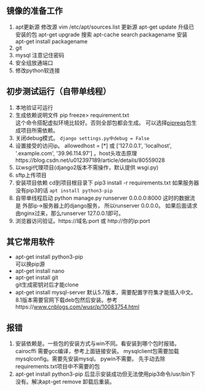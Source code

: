 ## 镜像的准备工作
1. apt更新源
修改源 vim /etc/apt/sources.list
更新源 apt-get update
升级已安装的包 apt-get upgrade
搜索 apt-cache search packagename
安装 apt-get install packagename
2. git
3. mysql  注意记住密码
4. 安全组放通端口
5. 修改python软连接


## 初步测试运行（自带单线程）
1. 本地验证可运行
2. 生成依赖说明文件 pip freeze> requirement.txt   
这个命令搭配虚拟环境比较好。否则全部包都会生成。
可以选择[pipreqs](https://github.com/bndr/pipreqs)包生成项目所需依赖。
3. 关闭debug模式。
`django settings.py中debug = False`
4. 设置接受的访问ip。
allowedhost = [*] 或 ['127.0.0.1', 'localhost', '.example.com', '39.96.114.97']  。host头攻击原理https://blog.csdn.net/u012397189/article/details/80559028
4. 以wsgi代理项目(django2版本不需操作，默认提供 wsgi.py)
5. sftp上传项目
6. 安装项目依赖 cd到项目根目录下 pip3 install -r requirements.txt 
如果服务器没有pip3的话 `apt install python3-pip`   
7. 自带单线程启动 python manage.py runserver 0.0.0.0:8000
这时的数据流是 外部ip→服务器上的django服务， 所以runserver 0.0.0.0。
如果后面请求由nginx过来，那么runserver 127.0.0.1即可。
8. 浏览器访问验证。https://域名:port 或 http://你的ip:port

## 其它常用软件
- apt-get install python3-pip         
可以换pip源
- apt-get install nano
- apt-get install git         
git生成密钥对后才能clone
- apt-get install mysql-server 
默认5.7版本，需要配置字符集才能插入中文。8.1版本需要官网下载deb包然后安装。参考https://www.cnblogs.com/wusr/p/10083754.html


## 报错
1. 安装依赖是。一些包的安装方式与win不同。看安装到哪个包时报错。
cairocffi 需要gcc编译，参考上面链接安装。
mysqlclient包需要加载mysqlconfig。需要先安装mysql。
pywin不需要。
先手动去除requirements.txt项目中不需要的包
2. apt-get install python3-pip 后显示安装成功但无法使用pip3命令/usr/bin下没有。解决apt-get remove 卸载后重装。

